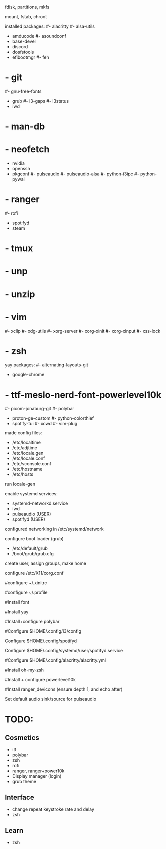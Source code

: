 fdisk, partitions, mkfs

mount, fstab, chroot

installed packages:
#- alacritty
#- alsa-utils
- amducode
#- asoundconf
- base-devel
- discord
- dosfstools
- efibootmgr
#- feh
# - git
#- gnu-free-fonts
- grub
#- i3-gaps
#- i3status
- iwd
# - man-db
# - neofetch
- nvidia
- openssh
- pkgconf
#- pulseaudio
#- pulseaudio-alsa
#- python-i3ipc
#- python-pywal
# - ranger
#- rofi
- spotifyd
- steam
# - tmux
# - unp
# - unzip
# - vim
#- xclip
#- xdg-utils
#- xorg-server
#- xorg-xinit
#- xorg-xinput
#- xss-lock
# - zsh

yay packages:
#- alternating-layouts-git
- google-chrome
# - ttf-meslo-nerd-font-powerlevel10k
#- picom-jonaburg-git
#- polybar
- proton-ge-custom
#- python-colorthief
- spotify-tui
#- xcwd
#- vim-plug

made config files:
- /etc/localtime
- /etc/adjtime
- /etc/locale.gen
- /etc/locale.conf
- /etc/vconsole.conf
- /etc/hostname
- /etc/hosts

run locale-gen

enable systemd services:
- systemd-networkd.service
- iwd
- pulseaudio (USER)
- spotifyd (USER)

configured networking in /etc/systemd/network

configure boot loader (grub)
- /etc/default/grub
- /boot/grub/grub.cfg

create user, assign groups, make home

configure /etc/X11/xorg.conf

#configure ~/.xinitrc

#configure ~/.profile

#Install font

#Install yay

#Install+configure polybar

#Configure $HOME/.config/i3/config

Configure $HOME/.config/spotifyd

Configure $HOME/.config/systemd/user/spotifyd.service

#Configure $HOME/.config/alacritty/alacritty.yml

#Install oh-my-zsh

#Install + configure powerlevel10k

#Install ranger_devicons (ensure depth 1, and echo after)

Set default audio sink/source for pulseaudio

# TODO:
## Cosmetics
- i3
- polybar
- zsh
- rofi
- ranger, ranger+power10k
- Display manager (login)
- grub theme

## Interface
- change repeat keystroke rate and delay
- zsh

## Learn
- zsh
